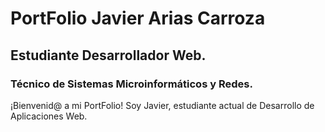 # PortFolio Javier Arias Carroza

## Estudiante Desarrollador Web.
### Técnico de Sistemas Microinformáticos y Redes.

¡Bienvenid@ a mi PortFolio!
Soy Javier, estudiante actual de Desarrollo de Aplicaciones Web.

